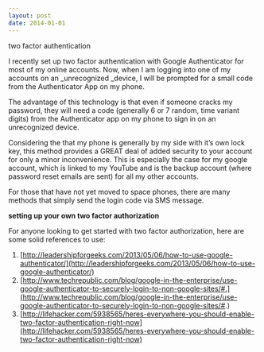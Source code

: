 ```yaml
---
layout: post
date: 2014-01-01
---
```

two factor authentication

I recently set up two factor authentication with Google Authenticator for most
of my online accounts. Now, when I am logging into one of my accounts on an
_unrecognized&nbsp;_device, I will be prompted for a small code from the
Authenticator App on my phone.

The advantage of this technology is that even if someone cracks my password,
they will need a code (generally 6 or 7 random, time variant digits) from the
Authenticator app on my phone to sign in on an unrecognized device.&nbsp;

Considering the that my phone is generally by my side with it’s own lock key,
this method provides a GREAT deal of added security to your account for only a
minor inconvenience. This is especially the case for my google account, which
is linked to my YouTube and is the backup account (where password reset emails
are sent) for all my other accounts.

For those that have not yet moved to space phones, there are many methods that
simply send the login code via SMS message.

**setting up your own two factor authorization**

For anyone looking to get started with two factor authorization, here are some solid references to use:

1. [http://leadershipforgeeks.com/2013/05/06/how-to-use-google-authenticator/](http://leadershipforgeeks.com/2013/05/06/how-to-use-google-authenticator/)
2. [http://www.techrepublic.com/blog/google-in-the-enterprise/use-google-authenticator-to-securely-login-to-non-google-sites/#.](http://www.techrepublic.com/blog/google-in-the-enterprise/use-google-authenticator-to-securely-login-to-non-google-sites/#.)
3. [http://lifehacker.com/5938565/heres-everywhere-you-should-enable-two-factor-authentication-right-now](http://lifehacker.com/5938565/heres-everywhere-you-should-enable-two-factor-authentication-right-now)
